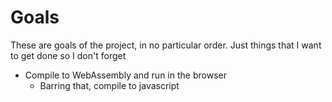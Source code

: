 # Goals
These are goals of the project, in no particular order. Just things that I want to get done so I don't forget

  - Compile to WebAssembly and run in the browser
      - Barring that, compile to javascript
